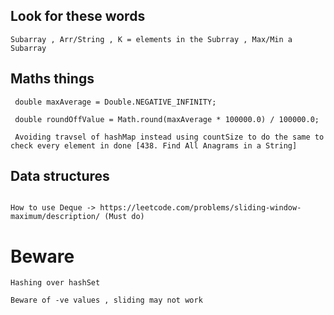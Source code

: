 ## Look for these words


```
Subarray , Arr/String , K = elements in the Subrray , Max/Min a Subarray
```

## Maths things
```
 double maxAverage = Double.NEGATIVE_INFINITY;

 double roundOffValue = Math.round(maxAverage * 100000.0) / 100000.0;

 Avoiding travsel of hashMap instead using countSize to do the same to check every element in done [438. Find All Anagrams in a String]
```


## Data structures
```

How to use Deque -> https://leetcode.com/problems/sliding-window-maximum/description/ (Must do)

```


# Beware
```
Hashing over hashSet

Beware of -ve values , sliding may not work
```



